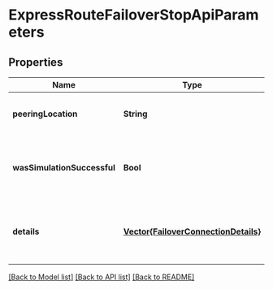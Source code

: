 # ExpressRouteFailoverStopApiParameters


## Properties
Name | Type | Description | Notes
------------ | ------------- | ------------- | -------------
**peeringLocation** | **String** | Peering location of the test | [optional] [default to nothing]
**wasSimulationSuccessful** | **Bool** | Whether the failover simulation was successful or not | [optional] [default to nothing]
**details** | [**Vector{FailoverConnectionDetails}**](FailoverConnectionDetails.md) | List of all the failover connections for this peering location | [optional] [default to nothing]


[[Back to Model list]](../README.md#models) [[Back to API list]](../README.md#api-endpoints) [[Back to README]](../README.md)


